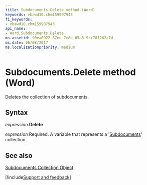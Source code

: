 ```yaml
---
title: Subdocuments.Delete method (Word)
keywords: vbawd10.chm159907943
f1_keywords:
- vbawd10.chm159907943
api_name:
- Word.Subdocuments.Delete
ms.assetid: 90ea0922-87ee-7e8e-05a3-9cc781262c7d
ms.date: 06/08/2017
ms.localizationpriority: medium
---
```



# Subdocuments.Delete method (Word)

Deletes the collection of subdocuments.


## Syntax

_expression_.**Delete**

_expression_ Required. A variable that represents a '[Subdocuments](Word.subdocuments.md)' collection.


## See also


[Subdocuments Collection Object](Word.subdocuments.md)

[!include[Support and feedback](~/includes/feedback-boilerplate.md)]
